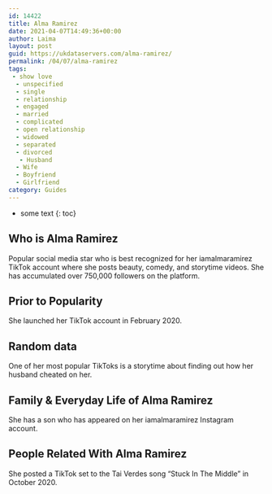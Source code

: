 ```yaml
---
id: 14422
title: Alma Ramirez
date: 2021-04-07T14:49:36+00:00
author: Laima
layout: post
guid: https://ukdataservers.com/alma-ramirez/
permalink: /04/07/alma-ramirez
tags:
 - show love
  - unspecified
  - single
  - relationship
  - engaged
  - married
  - complicated
  - open relationship
  - widowed
  - separated
  - divorced
   - Husband
  - Wife
  - Boyfriend
  - Girlfriend
category: Guides
---
```


* some text
{: toc}


## Who is Alma Ramirez
                  
                  
                  
Popular social media star who is best recognized for her iamalmaramirez TikTok account where she posts beauty, comedy, and storytime videos. She has accumulated over 750,000 followers on the platform. 
                  
              
            
              
            
                
                
                
## Prior to Popularity
                  
                  
                  
She launched her TikTok account in February 2020. 
                  
              
            
              
            
                
                
                
## Random data
                  
                  
                  
One of her most popular TikToks is a storytime about finding out how her husband cheated on her. 
                  
              
            
              
            
                
                
                
## Family & Everyday Life of Alma Ramirez
                  
                  
                  
She has a son who has appeared on her iamalmaramirez Instagram account. 
                  
              
            
              
            
                
                
                
## People Related With Alma Ramirez
                  
                  
                  
She posted a TikTok set to the Tai Verdes song &#8220;Stuck In The Middle&#8221; in October 2020. 
                  
              
            
              
            
                
              
            
              
              
            
            
              
            
          
          
          